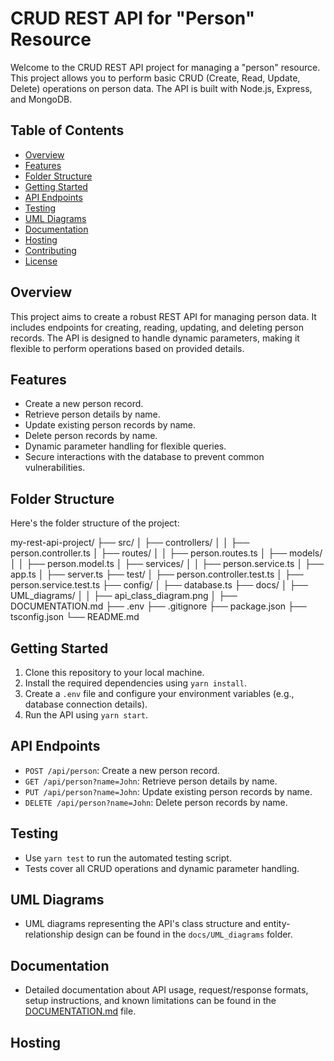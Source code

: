 # CRUD REST API for "Person" Resource

Welcome to the CRUD REST API project for managing a "person" resource. This project allows you to perform basic CRUD (Create, Read, Update, Delete) operations on person data. The API is built with Node.js, Express, and MongoDB.

## Table of Contents

- [Overview](#overview)
- [Features](#features)
- [Folder Structure](#folder-structure)
- [Getting Started](#getting-started)
- [API Endpoints](#api-endpoints)
- [Testing](#testing)
- [UML Diagrams](#uml-diagrams)
- [Documentation](#documentation)
- [Hosting](#hosting)
- [Contributing](#contributing)
- [License](#license)

## Overview

This project aims to create a robust REST API for managing person data. It includes endpoints for creating, reading, updating, and deleting person records. The API is designed to handle dynamic parameters, making it flexible to perform operations based on provided details.

## Features

- Create a new person record.
- Retrieve person details by name.
- Update existing person records by name.
- Delete person records by name.
- Dynamic parameter handling for flexible queries.
- Secure interactions with the database to prevent common vulnerabilities.

## Folder Structure

Here's the folder structure of the project:

my-rest-api-project/
├── src/
│ ├── controllers/
│ │ ├── person.controller.ts
│ ├── routes/
│ │ ├── person.routes.ts
│ ├── models/
│ │ ├── person.model.ts
│ ├── services/
│ │ ├── person.service.ts
│ ├── app.ts
│ ├── server.ts
├── test/
│ ├── person.controller.test.ts
│ ├── person.service.test.ts
├── config/
│ ├── database.ts
├── docs/
│ ├── UML_diagrams/
│ │ ├── api_class_diagram.png
│ ├── DOCUMENTATION.md
├── .env
├── .gitignore
├── package.json
├── tsconfig.json
└── README.md



## Getting Started

1. Clone this repository to your local machine.
2. Install the required dependencies using `yarn install`.
3. Create a `.env` file and configure your environment variables (e.g., database connection details).
4. Run the API using `yarn start`.

## API Endpoints

- `POST /api/person`: Create a new person record.
- `GET /api/person?name=John`: Retrieve person details by name.
- `PUT /api/person?name=John`: Update existing person records by name.
- `DELETE /api/person?name=John`: Delete person records by name.

## Testing

- Use `yarn test` to run the automated testing script.
- Tests cover all CRUD operations and dynamic parameter handling.

## UML Diagrams

- UML diagrams representing the API's class structure and entity-relationship design can be found in the `docs/UML_diagrams` folder.

## Documentation

- Detailed documentation about API usage, request/response formats, setup instructions, and known limitations can be found in the [DOCUMENTATION.md](docs/DOCUMENTATION.md) file.

## Hosting




